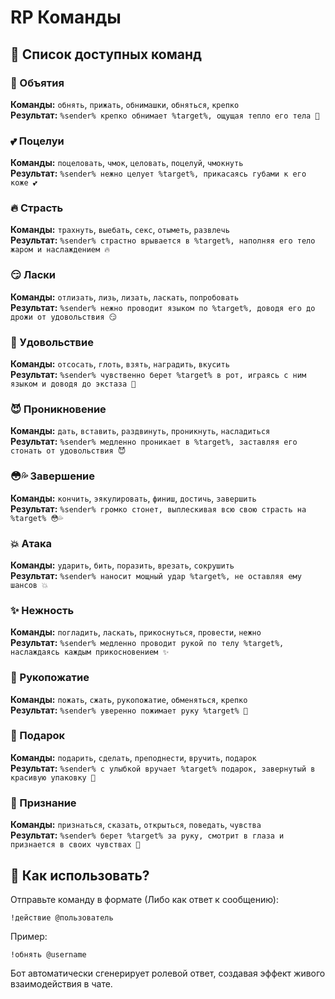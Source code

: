 # RP Команды  

## 📜 Список доступных команд  

### 🤗 Объятия  
**Команды:** `обнять`, `прижать`, `обнимашки`, `обняться`, `крепко`  
**Результат:** `%sender% крепко обнимает %target%, ощущая тепло его тела 🤗`  

### 💕 Поцелуи  
**Команды:** `поцеловать`, `чмок`, `целовать`, `поцелуй`, `чмокнуть`  
**Результат:** `%sender% нежно целует %target%, прикасаясь губами к его коже 💕`  

### 🔥 Страсть  
**Команды:** `трахнуть`, `выебать`, `секс`, `отыметь`, `развлечь`  
**Результат:** `%sender% страстно врывается в %target%, наполняя его тело жаром и наслаждением 🔥`  

### 😏 Ласки  
**Команды:** `отлизать`, `лизь`, `лизать`, `ласкать`, `попробовать`  
**Результат:** `%sender% нежно проводит языком по %target%, доводя его до дрожи от удовольствия 😏`  

### 💋 Удовольствие  
**Команды:** `отсосать`, `глоть`, `взять`, `наградить`, `вкусить`  
**Результат:** `%sender% чувственно берет %target% в рот, играясь с ним языком и доводя до экстаза 💋`  

### 😈 Проникновение  
**Команды:** `дать`, `вставить`, `раздвинуть`, `проникнуть`, `насладиться`  
**Результат:** `%sender% медленно проникает в %target%, заставляя его стонать от удовольствия 😈`  

### 😳💦 Завершение  
**Команды:** `кончить`, `эякулировать`, `финиш`, `достичь`, `завершить`  
**Результат:** `%sender% громко стонет, выплескивая всю свою страсть на %target% 😳💦`  

### 💥 Атака  
**Команды:** `ударить`, `бить`, `поразить`, `врезать`, `сокрушить`  
**Результат:** `%sender% наносит мощный удар %target%, не оставляя ему шансов 💥`  

### ✨ Нежность  
**Команды:** `погладить`, `ласкать`, `прикоснуться`, `провести`, `нежно`  
**Результат:** `%sender% медленно проводит рукой по телу %target%, наслаждаясь каждым прикосновением ✨`  

### 🤝 Рукопожатие  
**Команды:** `пожать`, `сжать`, `рукопожатие`, `обменяться`, `крепко`  
**Результат:** `%sender% уверенно пожимает руку %target% 🤝`  

### 🎁 Подарок  
**Команды:** `подарить`, `сделать`, `преподнести`, `вручить`, `подарок`  
**Результат:** `%sender% с улыбкой вручает %target% подарок, завернутый в красивую упаковку 🎁`  

### 💖 Признание  
**Команды:** `признаться`, `сказать`, `открыться`, `поведать`, `чувства`  
**Результат:** `%sender% берет %target% за руку, смотрит в глаза и признается в своих чувствах 💖`  

## 📌 Как использовать?  
Отправьте команду в формате (Либо как ответ к сообщению):  
```
!действие @пользователь
```  
Пример:  
```
!обнять @username
```  

Бот автоматически сгенерирует ролевой ответ, создавая эффект живого взаимодействия в чате.
